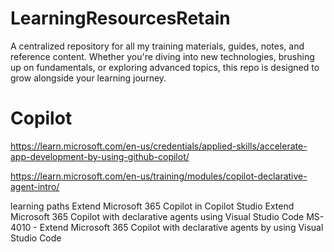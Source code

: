 # LearningResourcesRetain
A centralized repository for all my training materials, guides, notes, and reference content. Whether you're diving into new technologies, brushing up on fundamentals, or exploring advanced topics, this repo is designed to grow alongside your learning journey.

# Copilot

https://learn.microsoft.com/en-us/credentials/applied-skills/accelerate-app-development-by-using-github-copilot/

https://learn.microsoft.com/en-us/training/modules/copilot-declarative-agent-intro/

learning paths
Extend Microsoft 365 Copilot in Copilot Studio
Extend Microsoft 365 Copilot with declarative agents using Visual Studio Code
MS-4010 - Extend Microsoft 365 Copilot with declarative agents by using Visual Studio Code
